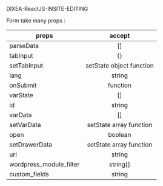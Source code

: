 DIXEA-ReactJS-INSITE-EDITING

Form take many props :

| props                   |          accept          |
| ----------------------- | :----------------------: |
| parseData               |            []            |
| tabInput                |            {}            |
| setTabInput             | setState object function |
| lang                    |          string          |
| onSubmit                |         function         |
| varState                |            []            |
| id                      |          string          |
| varData                 |            []            |
| setVarData              | setState array function  |
| open                    |         boolean          |
| setDrawerData           | setState array function  |
| url                     |          string          |
| wordpress_module_filter |         string[]         |
| custom_fields           |          string          |
